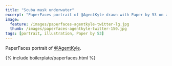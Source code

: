 ```yaml
---
title: "Scuba mask underwater"
excerpt: "PaperFaces portrait of @AgentKyle drawn with Paper by 53 on an iPad."
image: 
  feature: /images/paperfaces-agentkyle-twitter-lg.jpg
  thumb: /images/paperfaces-agentkyle-twitter-150.jpg
tags: [portrait, illustration, Paper by 53]
---
```


PaperFaces portrait of [@AgentKyle](http://twitter.com/AgentKyle).

{% include boilerplate/paperfaces.html %}